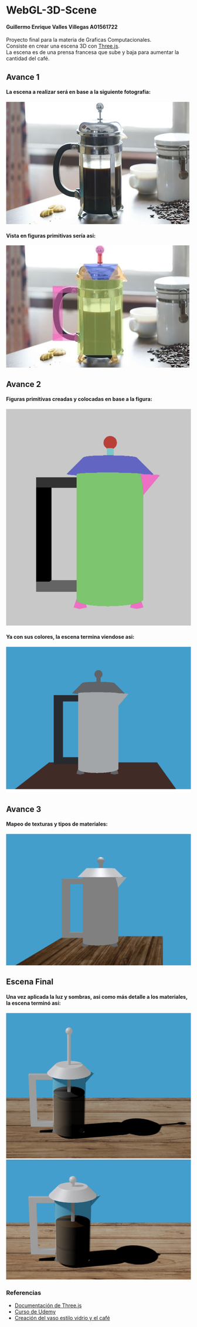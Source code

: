 # WebGL-3D-Scene

#### Guillermo Enrique Valles Villegas A01561722
Proyecto final para la materia de Graficas Computacionales.\
Consiste en crear una escena 3D con [Three.js](https://threejs.org).\
La escena es de una prensa francesa que sube y baja para aumentar la cantidad del café.
## Avance 1
#### La escena a realizar será en base a la siguiente fotografia:
![Foto prensa](./frenchpress.jpg)
#### Vista en figuras primitivas sería asi:
![Foto prensa](./frenchpressFigures.jpg)

## Avance 2
#### Figuras primitivas creadas y colocadas en base a la figura:
![Foto figuras](./fotoFiguras.png)
#### Ya con sus colores, la escena termina viendose asi:
![Foto avance 2](./escenaAvance2.png)

## Avance 3
#### Mapeo de texturas y tipos de materiales:
![Foto avance 3](./escenaAvance3.png)

## Escena Final
#### Una vez aplicada la luz y sombras, asi como más detalle a los materiales, la escena terminó así:
![Foto escena final](./escenaFinal.png)
![Foto escena final 2](./escenaFinal2.png)

### Referencias
- [Documentación de Three.js](https://threejs.org/docs/)
- [Curso de Udemy](https://www.udemy.com/course/3d-programming-with-javascript-and-the-threejs-3d-library/)
- [Creación del vaso estilo vidrio y el café](https://github.com/mrdoob/three.js/issues/644)

